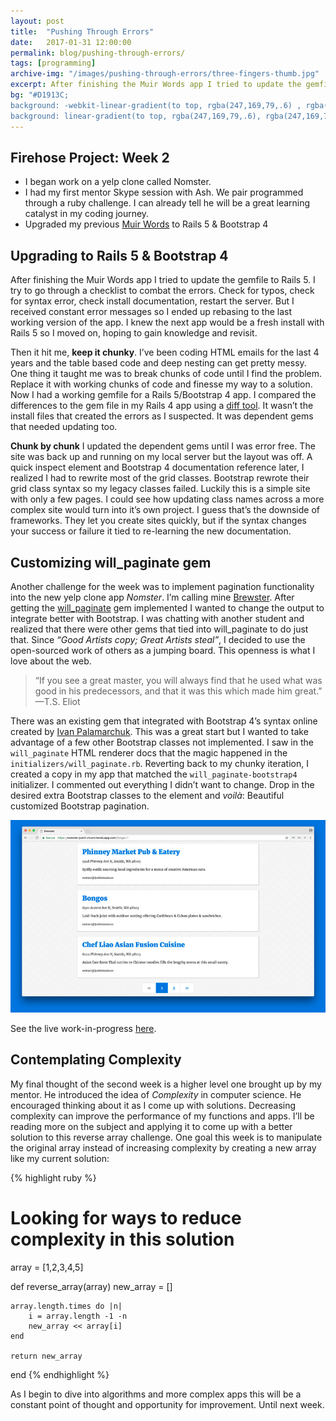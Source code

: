 ```yaml
---
layout: post
title:  "Pushing Through Errors"
date:   2017-01-31 12:00:00
permalink: blog/pushing-through-errors/
tags: [programming]
archive-img: "/images/pushing-through-errors/three-fingers-thumb.jpg"
excerpt: After finishing the Muir Words app I tried to update the gemfile to Rails 5. I try to go through a checklist to combat the errors. Check for typos, check for
bg: "#D1913C;
background: -webkit-linear-gradient(to top, rgba(247,169,79,.6) , rgba(247,169,79,0.9)), url('/images/pushing-through-errors/three-fingers.jpg') no-repeat center bottom;
background: linear-gradient(to top, rgba(247,169,79,.6), rgba(247,169,79,0.9)), url('/images/pushing-through-errors/three-fingers.jpg') no-repeat center bottom; background-size: cover;"
---
```


## Firehose Project: Week 2

- I began work on a yelp clone called Nomster. 
- I had my first mentor Skype session with Ash. We pair programmed through a ruby challenge. I can already tell he will be a great learning catalyst in my coding journey.
- Upgraded my previous [Muir Words](https://muir-words-justin-munn.herokuapp.com/) to Rails 5 & Bootstrap 4

## Upgrading to Rails 5 & Bootstrap 4

After finishing the Muir Words app I tried to update the gemfile to Rails 5. I try to go through a checklist to combat the errors. Check for typos, check for syntax error, check install documentation, restart the server. But I received constant error messages so I ended up rebasing to the last working version of the app. I knew the next app would be a fresh install with Rails 5 so I moved on, hoping to gain knowledge and revisit.

Then it hit me, **keep it chunky**. I&rsquo;ve been coding HTML emails for the last 4 years and the table based code and deep nesting can get pretty messy. One thing it taught me was to break chunks of code until I find the problem. Replace it with working chunks of code and finesse my way to a solution. Now I had a working gemfile for a Rails 5/Bootstrap 4 app. I compared the differences to the gem file in my Rails 4 app using a [diff tool](https://www.diffchecker.com/diff). It wasn&rsquo;t the install files that created the errors as I suspected. It was dependent gems that needed updating too.

**Chunk by chunk** I updated the dependent gems until I was error free. The site was back up and running on my local server but the layout was off. A quick inspect element and Bootstrap 4 documentation reference later, I realized I had to rewrite most of the grid classes. Bootstrap rewrote their grid class syntax so my legacy classes failed. Luckily this is a simple site with only a few pages. I could see how updating class names across a more complex site would turn into it&rsquo;s own project. I guess that&rsquo;s the downside of frameworks. They let you create sites quickly, but if the syntax changes your success or failure it tied to re-learning the new documentation.

## Customizing will_paginate gem

Another challenge for the week was to implement pagination functionality into the new yelp clone app *Nomster*. I&rsquo;m calling mine [Brewster](https://nomster-justin-munn.herokuapp.com). After getting the [will_paginate](https://github.com/mislav/will_paginate) gem implemented I wanted to change the output to integrate better with Bootstrap. I was chatting with another student and realized that there were other gems that tied into will_paginate to do just that. Since *“Good Artists copy; Great Artists steal”*, I decided to use the open-sourced work of others as a jumping board. This openness is what I love about the web.

> &ldquo;If you see a great master, you will always find that he used what was good in his predecessors, and that it was this which made him great.&rdquo; &mdash;T.S. Eliot

There was an existing gem that integrated with Bootstrap 4&rsquo;s syntax online created by [Ivan Palamarchuk](https://github.com/delef/will_paginate-bootstrap4). This was a great start but I wanted to take advantage of a few other Bootstrap classes not implemented. I saw in the `will_paginate` HTML renderer docs that the magic happened in the `initializers/will_paginate.rb`. Reverting back to my chunky iteration, I created a copy in my app that matched the `will_paginate-bootstrap4` initializer. I commented out everything I didn&rsquo;t want to change. Drop in the desired extra Bootstrap classes to the element and *voilà*: Beautiful customized Bootstrap pagination.

![Bootstrap Pagination](/images/pushing-through-errors/brewster-paginate.jpg)
<figcaption>See the live work-in-progress <a href="https://nomster-justin-munn.herokuapp.com">here</a>.</figcaption>

## Contemplating Complexity

My final thought of the second week is a higher level one brought up by my mentor. He introduced the idea of *Complexity* in computer science. He encouraged thinking about it as I come up with solutions. Decreasing complexity can improve the performance of my functions and apps. I&rsquo;ll be reading more on the subject and applying it to come up with a better solution to this reverse array challenge. One goal this week is to manipulate the original array instead of increasing complexity by creating a new array like my current solution:

{% highlight ruby %}
# Looking for ways to reduce complexity in this solution
array = [1,2,3,4,5]

def reverse_array(array)
    new_array = []
    
    array.length.times do |n|
        i = array.length -1 -n
        new_array << array[i]
    end
    
    return new_array
end
{% endhighlight %}

As I begin to dive into algorithms and more complex apps this will be a constant point of thought and opportunity for improvement. Until next week.